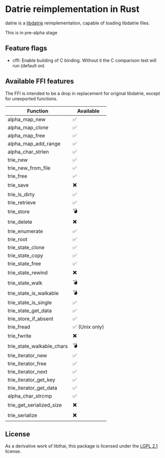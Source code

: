 # Datrie reimplementation in Rust

datrie is a [libdatrie](https://linux.thai.net/~thep/datrie/datrie.html) reimplementation, capable of loading libdatrie files.

This is in pre-alpha stage

## Feature flags

* cffi: Enable building of C binding. Without it the C comparison test will run (default on)

## Available FFI features

The FFI is intended to be a drop in replacement for original libdatrie, except for unexported functions.

| Function                  | Available       |
|---------------------------|-----------------|
| alpha_map_new             | ✅️              |
| alpha_map_clone           | ✅️              |
| alpha_map_free            | ✅️              |
| alpha_map_add_range       | ✅️              |
| alpha_char_strlen         | ✅️              |
| trie_new                  | ✅️              |
| trie_new_from_file        | ✅️              |
| trie_free                 | ✅️              |
| trie_save                 | ✖️              |
| trie_is_dirty             | ✅️              |
| trie_retrieve             | ✅️             |
| trie_store                | 💣️             |
| trie_delete               | ✖️              |
| trie_enumerate            | ✅️              |
| trie_root                 | ✅️              |
| trie_state_clone          | ✅️              |
| trie_state_copy           | ✅️              |
| trie_state_free           | ✅️              |
| trie_state_rewind         | ✖️              |
| trie_state_walk           | 💣️             |
| trie_state_is_walkable    | 💣️             |
| trie_state_is_single      | ✅️              |
| trie_state_get_data       | ✅️              |
| trie_store_if_absent      | ✅️              |
| trie_fread                | ✅️ (Unix only) |
| trie_fwrite               | ✖️              |
| trie_state_walkable_chars | 💣️             |
| trie_iterator_new         | ✅️             |
| trie_iterator_free        | ✅️              |
| trie_iterator_next        | ✅️              |
| trie_iterator_get_key     | ✅️             |
| trie_iterator_get_data    | ✅️              |
| alpha_char_strcmp         | ✅️              |
| trie_get_serialized_size  | ✖️              |
| trie_serialize            | ✖️              |

## License
As a derivative work of libthai, this package is licensed under the [LGPL 2.1](LICENSE) license.
